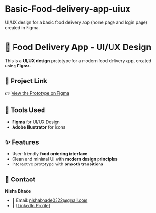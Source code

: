 # Basic-Food-delivery-app-uiux
UI/UX design for a basic food delivery app (home page and login page) created in Figma.
# 🍔 Food Delivery App - UI/UX Design  

This is a **UI/UX design** prototype for a modern food delivery app, created using **Figma**.  

## 🔗 Project Link  
👉 [View the Prototype on Figma](https://www.figma.com/proto/9MBnxqaVIGuRtOkkv8wgTV/Food-Delivery-App?node-id=17-9&p=f&t=FBzo5LsLSFGbYGsj-1&scaling=scale-down&content-scaling=fixed&page-id=0%3A1&starting-point-node-id=17%3A9)  

## 🎨 Tools Used  
- **Figma** for UI/UX Design  
- **Adobe Illustrator** for icons  

## ✨ Features  
- User-friendly **food ordering interface**  
- Clean and minimal UI with **modern design principles**  
- Interactive prototype with **smooth transitions**  

## 📩 Contact  
**Nisha Bhade**  
- 📧 Email: nishabhade0322@gmail.com  
- 🔗 [[LinkedIn Profile](https://www.linkedin.com/in/nisha-bhade-103862236)]
